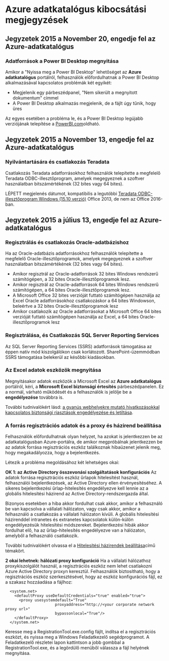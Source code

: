 <properties
   pageTitle="Azure adatkatalógus kibocsátási megjegyzések |} Microsoft Azure"
   description="Kibocsátási megjegyzések az Azure adatkatalógus."
   services="data-catalog"
   documentationCenter=""
   authors="steelanddata"
   manager="NA"
   editor=""
   tags=""/>
<tags
   ms.service="data-catalog"
   ms.devlang="NA"
   ms.topic="article"
   ms.tgt_pltfrm="NA"
   ms.workload="data-catalog"
   ms.date="09/21/2016"
   ms.author="maroche"/>

# <a name="azure-data-catalog-release-notes"></a>Azure adatkatalógus kibocsátási megjegyzések

## <a name="notes-for-the-november-20-2015-release-of-azure-data-catalog"></a>Jegyzetek 2015 a November 20, engedje fel az Azure-adatkatalógus

### <a name="opening-data-sources-in-power-bi-desktop"></a>Adatforrások a Power BI Desktop megnyitása

Amikor a "Nyissa meg a Power BI Desktop" lehetőséget az **Azure adatkatalógus** portálról, felhasználók előfordulhatnak a Power BI Desktop alkalmazásával kapcsolatos problémák két egyikét:

- Megjelenik egy párbeszédpanel, "Nem sikerült a megnyitott dokumentum" címmel
- A Power BI Desktop alkalmazás megjelenik, de a fájlt úgy tűnik, hogy üres

Az egyes esetében a probléma le, és a Power BI Desktop legújabb verziójának telepítése a [PowerBI.com](https://powerbi.com)oldható.

## <a name="notes-for-the-november-13-2015-release-of-azure-data-catalog"></a>Jegyzetek 2015 a November 13, engedje fel az Azure-adatkatalógus

### <a name="registering-and-connecting-to-teradata"></a>Nyilvántartására és csatlakozás Teradata

Csatlakozás Teradata adatforrásokhoz felhasználók telepítette a megfelelő Teradata ODBC-illesztőprogram, amelyek megegyeznek a szoftver használatban bitszámértékének (32 bites vagy 64 bites).

LÉPETT megjelenés dátumot, kompatibilis a legutóbbi [Teradata ODBC-illesztőprogram Windows (15.10 verzió)](http://downloads.teradata.com/download/connectivity/odbc-driver/windows) Office 2013, de nem az Office 2016-ban.

## <a name="notes-for-the-july-13-2015-release-of-azure-data-catalog"></a>Jegyzetek 2015 a július 13, engedje fel az Azure-adatkatalógus

### <a name="registering-and-connecting-to-oracle-database"></a>Regisztrálás és csatlakozás Oracle-adatbázishoz

Ha az Oracle-adatbázis adatforrásokhoz felhasználók telepítette a megfelelő Oracle-illesztőprogramok, amelyek megegyeznek a szoftver használatban bitszámértékének (32 bites vagy 64 bites).

-   Amikor regisztrál az Oracle-adatforrások 32 bites Windows rendszerű számítógépen, a 32 bites Oracle-illesztőprogramok lesz.
-   Amikor regisztrál az Oracle-adatforrások 64 bites Windows rendszerű számítógépen, a 64 bites Oracle-illesztőprogramok lesz.
-   A Microsoft Office 32 bites verzióját futtató számítógépen használja az Excel Oracle adatforrásokhoz csatlakozáskor a 64 bites Windowson, beleértve a 32 bites Oracle-illesztőprogramok lesz
-   Amikor csatlakozik az Oracle adatforrásokat a Microsoft Office 64 bites verzióját futtató számítógépen használja az Excel, a 64 bites Oracle-illesztőprogramok lesz

### <a name="registering-and-connecting-to-sql-server-reporting-services"></a>Regisztrálása, és Csatlakozás SQL Server Reporting Services

Az SQL Server Reporting Services (SSRS) adatforrások támogatása az éppen natív mód kiszolgálókon csak korlátozott. SharePoint-üzemmódban SSRS támogatása belekerül az későbbi kiadásokban.

### <a name="opening-data-assets-in-excel"></a>Az Excel adatok eszközök megnyitása

Megnyitásakor adatok eszközök a Microsoft Excel az **Azure adatkatalógus** portálról, kéri, a **Microsoft Excel biztonsági értesítés** párbeszédpanelen. Ez a normál, várható működését és a felhasználók is jelölje be a **engedélyezése** továbbra is.

További tudnivalókért lásd: [a gyanús webhelyekre mutató hivatkozásokkal kapcsolatos biztonsági riasztások engedélyezése és letiltása](https://support.office.com/article/Enable-or-disable-security-alerts-about-links-and-files-from-suspicious-websites-A1AC6AE9-5C4A-4EB3-B3F8-143336039BBE).

### <a name="proxy-and-policy-configuration-and-data-source-registration"></a>A forrás regisztrációs adatok és a proxy és házirend beállítása

Felhasználók előfordulhatnak olyan helyzet, ha azokat is jelentkezzen be az adatkatalógusban Azure-portálra, de amikor megpróbálnak jelentkezzen be az adatok forrása regisztrációs eszköz találkoznak hibaüzenet jelenik meg, hogy megakadályozza, hogy a bejelentkezés.

Létezik a probléma megoldásához két lehetséges okai:

**OK 1: az Active Directory összevonási szolgáltatások konfigurációs** Az adatok forrása regisztrációs eszköz űrlapok hitelesítést használ, felhasználói bejelentkezések, az Active Directory ellen érvényesítéséhez. A sikeres bejelentkezési űrlap-hitelesítés engedélyezve kell lennie az a globális hitelesítési házirend az Active Directory-rendszergazda által.

Bizonyos esetekben a hiba akkor fordulhat csak akkor, amikor a felhasználó be van kapcsolva a vállalati hálózaton, vagy csak akkor, amikor a felhasználó a csatlakozás a vállalati hálózaton kívüli. A globális hitelesítési házirenddel intranetes és extranetes kapcsolatok külön-külön engedélyezésük hitelesítési módszereket. Bejelentkezési hibák akkor fordulhat elő, ha az űrlap-hitelesítés engedélyezve van a hálózaton, amelyből a felhasználó csatlakozik.

További tudnivalókért olvassa el a [Hitelesítési házirendek beállítása](https://technet.microsoft.com/library/dn486781.aspx)című témakört.

**2 okai lehetnek: hálózati proxy konfiguráció** Ha a vállalati hálózathoz proxykiszolgálót használ, a regisztrációs eszköz nem lehet csatlakozni Azure Active Directory proxyn keresztül. Felhasználók biztosítható, hogy a regisztrációs eszköz szerkesztésével, hogy az eszköz konfigurációs fájl, ez a szakasz hozzáadása a fájlhoz:


      <system.net>
        <defaultProxy useDefaultCredentials="true" enabled="true">
          <proxy usesystemdefault="True"
                          proxyaddress="http://<your corporate network proxy url>"
                          bypassonlocal="True"/>
        </defaultProxy>
      </system.net>


Keresse meg a RegistrationTool.exe.config fájlt, indítsa el a regisztrációs eszközt, és nyissa meg a Windows Feladatkezelő segédprogramot. A Feladatkezelő részletei lapon kattintson a jobb gombbal a RegistrationTool.exe, és a legördülő menüből válassza a fájl helyének megnyitása.

